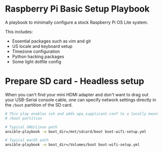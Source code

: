 Raspberry Pi Basic Setup Playbook
=================================

A playbook to minimally configure a stock Raspberry Pi OS Lite system.

This includes:

* Essential packages such as vim and git
* US locale and keyboard setup
* Timezone configuration
* Python hacking packages
* Some light dotfile config

Prepare SD card - Headless setup
================================

When you can't find your mini HDMI adapter and don't want to drag out your
USB-Serial console cable, one can specify network settings directly in the
`/boot` partition of the SD card.

```bash
# This play enables ssh and adds wpa_supplicant.conf to a locally mounted
# /boot partition

# Typical GNU/Linux path
ansible-playbook -e boot_dir=/mnt/sdcard/boot boot-wifi-setup.yml

# Typical macOS path
ansible-playbook -e boot_dir=/Volumes/boot boot-wifi-setup.yml
```
